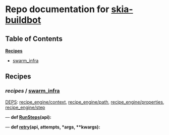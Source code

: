 <!--- AUTOGENERATED BY `./recipes.py test train` -->
# Repo documentation for [skia-buildbot]()
## Table of Contents

**[Recipes](#Recipes)**
  * [swarm_infra](#recipes-swarm_infra)
## Recipes

### *recipes* / [swarm\_infra](/infra/bots/recipes/swarm_infra.py)

[DEPS](/infra/bots/recipes/swarm_infra.py#13): [recipe\_engine/context][recipe_engine/recipe_modules/context], [recipe\_engine/path][recipe_engine/recipe_modules/path], [recipe\_engine/properties][recipe_engine/recipe_modules/properties], [recipe\_engine/step][recipe_engine/recipe_modules/step]

&mdash; **def [RunSteps](/infra/bots/recipes/swarm_infra.py#36)(api):**

&mdash; **def [retry](/infra/bots/recipes/swarm_infra.py#24)(api, attempts, \*args, \*\*kwargs):**

[recipe_engine/recipe_modules/context]: https://chromium.googlesource.com/infra/luci/recipes-py.git/+/c76e28ff61f722e8f67f06531e0fc31daa768837/README.recipes.md#recipe_modules-context
[recipe_engine/recipe_modules/path]: https://chromium.googlesource.com/infra/luci/recipes-py.git/+/c76e28ff61f722e8f67f06531e0fc31daa768837/README.recipes.md#recipe_modules-path
[recipe_engine/recipe_modules/properties]: https://chromium.googlesource.com/infra/luci/recipes-py.git/+/c76e28ff61f722e8f67f06531e0fc31daa768837/README.recipes.md#recipe_modules-properties
[recipe_engine/recipe_modules/step]: https://chromium.googlesource.com/infra/luci/recipes-py.git/+/c76e28ff61f722e8f67f06531e0fc31daa768837/README.recipes.md#recipe_modules-step
